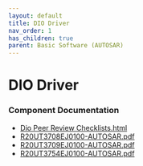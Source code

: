 ```yaml
---
layout: default
title: DIO Driver
nav_order: 1
has_children: true
parent: Basic Software (AUTOSAR)
---
```

# DIO Driver
### Component Documentation

- [Dio Peer Review Checklists.html](doc/Dio%20Peer%20Review%20Checklists.html)
- [R20UT3708EJ0100-AUTOSAR.pdf](doc/R20UT3708EJ0100-AUTOSAR.pdf)
- [R20UT3709EJ0100-AUTOSAR.pdf](doc/R20UT3709EJ0100-AUTOSAR.pdf)
- [R20UT3754EJ0100-AUTOSAR.pdf](doc/R20UT3754EJ0100-AUTOSAR.pdf)

